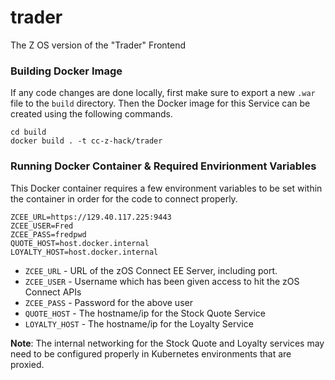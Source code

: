 # trader
The Z OS version of the "Trader" Frontend


### Building Docker Image
If any code changes are done locally, first make sure to export a new `.war` file to the `build` directory. Then the Docker image for this Service can be created using the following commands.

```
cd build
docker build . -t cc-z-hack/trader
```

### Running Docker Container & Required Envirionment Variables
This Docker container requires a few environment variables to be set within the container in order for the code to connect properly.

```
ZCEE_URL=https://129.40.117.225:9443
ZCEE_USER=Fred
ZCEE_PASS=fredpwd
QUOTE_HOST=host.docker.internal
LOYALTY_HOST=host.docker.internal
```

- `ZCEE_URL` - URL of the zOS Connect EE Server, including port.
- `ZCEE_USER` - Username which has been given access to hit the zOS Connect APIs
- `ZCEE_PASS` - Password for the above user  
- `QUOTE_HOST` - The hostname/ip for the Stock Quote Service
- `LOYALTY_HOST` - The hostname/ip for the Loyalty Service

**Note**: The internal networking for the Stock Quote and Loyalty services may need to be configured properly in Kubernetes environments that are proxied.
